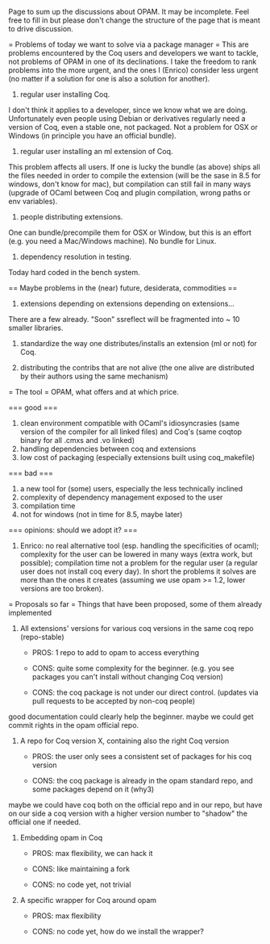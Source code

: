 Page to sum up the discussions about OPAM.  It may be incomplete.  Feel free to fill in but please don't change the structure of the page that is meant to drive discussion.

= Problems of today we want to solve via a package manager =
This are problems encountered by the Coq users and developers we want to tackle, not problems of OPAM in one of its declinations.
I take the freedom to rank problems into the more urgent, and the ones I (Enrico) consider less urgent (no matter if a solution for one is also a solution for another).

 1. regular user installing Coq.

   I don't think it applies to a developer, since we know what we are doing.  Unfortunately even people using Debian or derivatives regularly need a version of Coq, even a stable one, not packaged. Not a problem for OSX or Windows (in principle you have an official bundle).

 1. regular user installing an ml extension of Coq.  

   This problem affects all users.  If one is lucky the bundle (as above) ships all the files needed in order to compile the extension (will be the sase in 8.5 for windows, don't know for mac), but compilation can still fail in many ways (upgrade of OCaml between Coq and plugin compilation, wrong paths or env variables).

 1. people distributing extensions.  

   One can bundle/precompile them for OSX or Window, but this is an effort (e.g. you need a Mac/Windows machine).  No bundle for Linux.

 1. dependency resolution in testing.

   Today hard coded in the bench system.

== Maybe problems in the (near) future, desiderata, commodities ==

 1. extensions depending on extensions depending on extensions...

   There are a few already.  "Soon" ssreflect will be fragmented into ~ 10 smaller libraries.

 1. standardize the way one distributes/installs an extension (ml or not) for Coq.

 1. distributing the contribs that are not alive (the one alive are distributed by their authors using the same mechanism)

= The tool =
OPAM, what offers and at which price.  

=== good ===

 1. clean environment compatible with OCaml's idiosyncrasies (same version of the compiler for all linked files) and Coq's (same coqtop binary for all .cmxs and .vo linked)
 1. handling dependencies between coq and extensions
 1. low cost of packaging (especially extensions built using coq_makefile)

=== bad ===
 
 1. a new tool for (some) users, especially the less technically inclined
 1. complexity of dependency management exposed to the user
 1. compilation time
 1. not for windows (not in time for 8.5, maybe later)

=== opinions: should we adopt it? ===

 1. Enrico: no real alternative tool (esp. handling the specificities of ocaml); complexity for the user can be lowered in many ways (extra work, but possible); compilation time not a problem for the regular user (a regular user does not install coq every day).  In short the problems it solves are more than the ones it creates (assuming we use opam >= 1.2, lower versions are too broken).

= Proposals so far =
Things that have been proposed, some of them already implemented

 1. All extensions' versions for various coq versions in the same coq repo (repo-stable)

    * PROS: 1 repo to add to opam to access everything

    * CONS: quite some complexity for the beginner.  (e.g. you see packages you can't install without changing Coq version)

    * CONS: the coq package is not under our direct control.  (updates via pull requests to be accepted by non-coq people)

 good documentation could clearly help the beginner.  maybe we could get commit rights in the opam official repo.

 1. A repo for Coq version X, containing also the right Coq version

    * PROS: the user only sees a consistent set of packages for his coq version

    * CONS: the coq package is already in the opam standard repo, and some packages depend on it (why3)

 maybe we could have coq both on the official repo and in our repo, but have on our side a coq version with a higher version number to "shadow" the official one if needed.

 1. Embedding opam in Coq

    * PROS: max flexibility, we can hack it

    * CONS: like maintaining a fork

    * CONS: no code yet, not trivial

 1. A specific wrapper for Coq around opam

    * PROS: max flexibility

    * CONS: no code yet, how do we install the wrapper?
